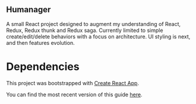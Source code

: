 ## Humanager

A small React project designed to augment my understanding of React, Redux, Redux thunk and Redux saga.
Currently limited to simple create/edit/delete behaviors with a focus on architecture. UI styling is next, and then features evolution.

# Dependencies

This project was bootstrapped with [Create React App](https://github.com/facebookincubator/create-react-app).

You can find the most recent version of this guide [here](https://github.com/facebookincubator/create-react-app/blob/master/packages/react-scripts/template/README.md).
